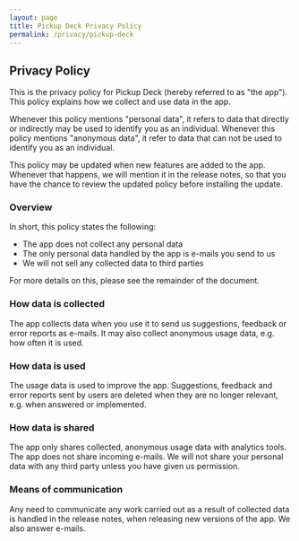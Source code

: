 ```yaml
---
layout: page
title: Pickup Deck Privacy Policy
permalink: /privacy/pickup-deck
---
```


## Privacy Policy

This is the privacy policy for Pickup Deck (hereby referred to as "the app"). This policy explains how we collect and use data in the app.

Whenever this policy mentions "personal data", it refers to data that directly or indirectly may be used to identify you as an individual. Whenever this policy mentions "anonymous data", it refer to data that can not be used to identify you as an individual.

This policy may be updated when new features are added to the app. Whenever that happens, we will mention it in the release notes, so that you have the chance to review the updated policy before installing the update.


### Overview

In short, this policy states the following:

 * The app does not collect any personal data
 * The only personal data handled by the app is e-mails you send to us
 * We will not sell any collected data to third parties
 
For more details on this, please see the remainder of the document.


### How data is collected

The app collects data when you use it to send us suggestions, feedback or error reports as e-mails. It may also collect anonymous usage data, e.g. how often it is used.


### How data is used

The usage data is used to improve the app. Suggestions, feedback and error reports sent by users are deleted when they are no longer relevant, e.g. when answered or implemented.


### How data is shared

The app only shares collected, anonymous usage data with analytics tools. The app does not share incoming e-mails. We will not share your personal data with any third party unless you have given us permission.


### Means of communication

Any need to communicate any work carried out as a result of collected data is handled in the release notes, when releasing new versions of the app. We also answer e-mails.